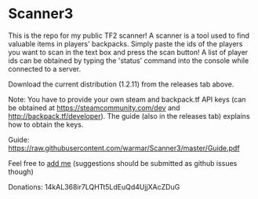 # Scanner3

This is the repo for my public TF2 scanner! A scanner is a tool used to find valuable items in players' backpacks. Simply paste the ids of the players you want to scan in the text box and press the scan button! A list of player ids can be obtained by typing the 'status' command into the console while connected to a server.

Download the current distribution (1.2.11) from the releases tab above.

Note: You have to provide your own steam and backpack.tf API keys (can be obtained at https://steamcommunity.com/dev and http://backpack.tf/developer). The guide (also in the releases tab) explains how to obtain the keys.

Guide: https://raw.githubusercontent.com/warmar/Scanner3/master/Guide.pdf

Feel free to [add me](http://steamcommunity.com/id/warmar_) (suggestions should be submitted as github issues though)

Donations:
14kAL368ir7LQHTt5LdEuQd4UjjXAcZDuG

